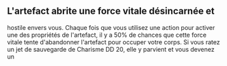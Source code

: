 ## L'artefact abrite une force vitale désincarnée et

hostile envers vous. Chaque fois que vous utilisez
une action pour activer une des propriétés de
l'artefact, il y a 50% de chances que cette force
vitale tente d'abandonner l'artefact pour occuper
votre corps. Si vous ratez un jet de sauvegarde de
Charisme DD 20, elle y parvient et vous devenez un
